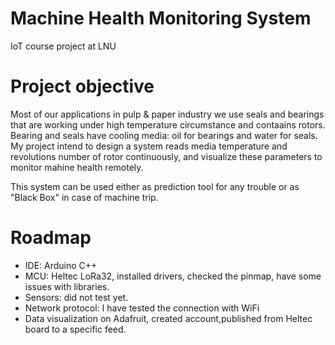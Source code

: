 # Machine Health Monitoring System
IoT course project at LNU
# Project objective
Most of our applications in pulp & paper industry we use seals and bearings that are working under high temperature circumstance and contaains rotors. Bearing and seals have cooling media: oil for bearings and water for seals. My project intend to design a system reads media temperature and revolutions number of rotor continuously, and visualize these parameters to monitor mahine health remotely.

This system can be used either as prediction tool for any trouble or as "Black Box" in case of machine trip.
# Roadmap
- IDE: Arduino C++
- MCU: Heltec LoRa32, installed drivers, checked the pinmap, have some issues with libraries.
- Sensors: did not test yet.
- Network protocol: I have tested the connection with WiFi
- Data visualization on Adafruit, created account,published from Heltec board to a specific feed.
